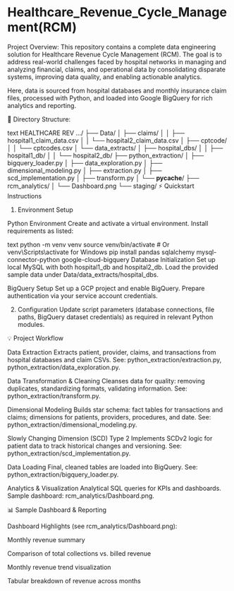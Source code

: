 # Healthcare_Revenue_Cycle_Management(RCM)
Project Overview:
This repository contains a complete data engineering solution for Healthcare Revenue Cycle Management (RCM). The goal is to address real-world challenges faced by hospital networks in managing and analyzing financial, claims, and operational data by consolidating disparate systems, improving data quality, and enabling actionable analytics.

Here, data is sourced from hospital databases and monthly insurance claim files, processed with Python, and loaded into Google BigQuery for rich analytics and reporting.

📂 Directory Structure:

text
HEALTHCARE REV .../
├── Data/
│   ├── claims/
│   │   ├── hospital1_claim_data.csv
│   │   └── hospital2_claim_data.csv
│   ├── cptcode/
│   │   └── cptcodes.csv
│   └── data_extracts/
│       ├── hospital_dbs/
│       │   ├── hospital1_db/
│       │   └── hospital2_db/
├── python_extraction/
│   ├── bigquery_loader.py
│   ├── data_exploration.py
│   ├── dimensional_modeling.py
│   ├── extraction.py
│   ├── scd_implementation.py
│   ├── transform.py
│   └── __pycache__/
├── rcm_analytics/
│   └── Dashboard.png
└── staging/
⚡ Quickstart Instructions

1. Environment Setup

Python Environment
Create and activate a virtual environment. Install requirements as listed:

text
python -m venv venv
source venv/bin/activate  # Or venv\Scripts\activate for Windows
pip install pandas sqlalchemy mysql-connector-python google-cloud-bigquery
Database Initialization
Set up local MySQL with both hospital1_db and hospital2_db. Load the provided sample data under Data/data_extracts/hospital_dbs.

BigQuery Setup
Set up a GCP project and enable BigQuery. Prepare authentication via your service account credentials.

2. Configuration
Update script parameters (database connections, file paths, BigQuery dataset credentials) as required in relevant Python modules.

💡 Project Workflow

Data Extraction
Extracts patient, provider, claims, and transactions from hospital databases and claim CSVs.
See: python_extraction/extraction.py, python_extraction/data_exploration.py.

Data Transformation & Cleaning
Cleanses data for quality: removing duplicates, standardizing formats, validating information.
See: python_extraction/transform.py.

Dimensional Modeling
Builds star schema: fact tables for transactions and claims; dimensions for patients, providers, procedures, and date.
See: python_extraction/dimensional_modeling.py.

Slowly Changing Dimension (SCD) Type 2
Implements SCDv2 logic for patient data to track historical changes and versioning.
See: python_extraction/scd_implementation.py.

Data Loading
Final, cleaned tables are loaded into BigQuery.
See: python_extraction/bigquery_loader.py.

Analytics & Visualization
Analytical SQL queries for KPIs and dashboards.
Sample dashboard: rcm_analytics/Dashboard.png.

📊 Sample Dashboard & Reporting

Dashboard Highlights (see rcm_analytics/Dashboard.png):

Monthly revenue summary

Comparison of total collections vs. billed revenue

Monthly revenue trend visualization

Tabular breakdown of revenue across months
